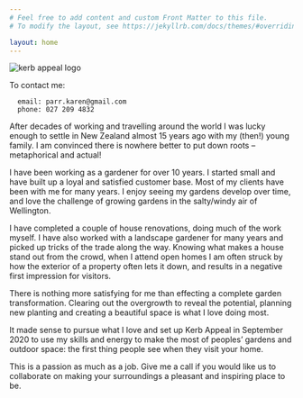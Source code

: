 ```yaml
---
# Feel free to add content and custom Front Matter to this file.
# To modify the layout, see https://jekyllrb.com/docs/themes/#overriding-theme-defaults

layout: home
---
```


 <img src="../img sm/KA.jpg" alt="kerb appeal logo">
 
To contact me:

      email: parr.karen@gmail.com
      phone: 027 209 4832

After decades of working and travelling around the world I was lucky enough to settle in New Zealand almost 15 years ago with my (then!) young family. I am convinced there is nowhere better to put down roots – metaphorical and actual!

I have been working as a gardener for over 10 years. I started small and have built up a loyal and satisfied customer base. Most of my clients have been with me for many years. I enjoy seeing my gardens develop over time, and love the challenge of growing gardens in the salty/windy air of Wellington.

I have completed a couple of house renovations, doing much of the work myself. I have also worked with a landscape gardener for many years and picked up tricks of the trade along the way. Knowing what makes a house stand out from the crowd, when I attend open homes I am often struck by how the exterior of a property often lets it down, and results in a negative first impression for visitors.

There is nothing more satisfying for me than effecting a complete garden transformation. Clearing out the overgrowth to reveal the potential, planning new planting and creating a beautiful space is what I love doing most.

It made sense to pursue what I love and set up Kerb Appeal in September 2020 to use my skills and energy to make the most of peoples’ gardens and outdoor space: the first thing people see when they visit your home.

This is a passion as much as a job. Give me a call if you would like us to collaborate on making your surroundings a pleasant and inspiring place to be.
 
